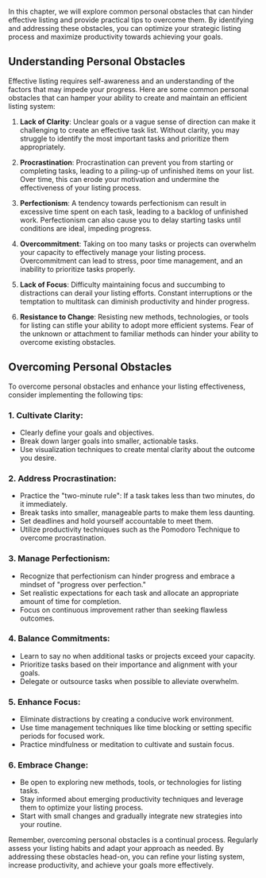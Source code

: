 
In this chapter, we will explore common personal obstacles that can hinder effective listing and provide practical tips to overcome them. By identifying and addressing these obstacles, you can optimize your strategic listing process and maximize productivity towards achieving your goals.

**Understanding Personal Obstacles**
------------------------------------

Effective listing requires self-awareness and an understanding of the factors that may impede your progress. Here are some common personal obstacles that can hamper your ability to create and maintain an efficient listing system:

1. **Lack of Clarity**: Unclear goals or a vague sense of direction can make it challenging to create an effective task list. Without clarity, you may struggle to identify the most important tasks and prioritize them appropriately.

2. **Procrastination**: Procrastination can prevent you from starting or completing tasks, leading to a piling-up of unfinished items on your list. Over time, this can erode your motivation and undermine the effectiveness of your listing process.

3. **Perfectionism**: A tendency towards perfectionism can result in excessive time spent on each task, leading to a backlog of unfinished work. Perfectionism can also cause you to delay starting tasks until conditions are ideal, impeding progress.

4. **Overcommitment**: Taking on too many tasks or projects can overwhelm your capacity to effectively manage your listing process. Overcommitment can lead to stress, poor time management, and an inability to prioritize tasks properly.

5. **Lack of Focus**: Difficulty maintaining focus and succumbing to distractions can derail your listing efforts. Constant interruptions or the temptation to multitask can diminish productivity and hinder progress.

6. **Resistance to Change**: Resisting new methods, technologies, or tools for listing can stifle your ability to adopt more efficient systems. Fear of the unknown or attachment to familiar methods can hinder your ability to overcome existing obstacles.

**Overcoming Personal Obstacles**
---------------------------------

To overcome personal obstacles and enhance your listing effectiveness, consider implementing the following tips:

### 1. **Cultivate Clarity:**

* Clearly define your goals and objectives.
* Break down larger goals into smaller, actionable tasks.
* Use visualization techniques to create mental clarity about the outcome you desire.

### 2. **Address Procrastination:**

* Practice the "two-minute rule": If a task takes less than two minutes, do it immediately.
* Break tasks into smaller, manageable parts to make them less daunting.
* Set deadlines and hold yourself accountable to meet them.
* Utilize productivity techniques such as the Pomodoro Technique to overcome procrastination.

### 3. **Manage Perfectionism:**

* Recognize that perfectionism can hinder progress and embrace a mindset of "progress over perfection."
* Set realistic expectations for each task and allocate an appropriate amount of time for completion.
* Focus on continuous improvement rather than seeking flawless outcomes.

### 4. **Balance Commitments:**

* Learn to say no when additional tasks or projects exceed your capacity.
* Prioritize tasks based on their importance and alignment with your goals.
* Delegate or outsource tasks when possible to alleviate overwhelm.

### 5. **Enhance Focus:**

* Eliminate distractions by creating a conducive work environment.
* Use time management techniques like time blocking or setting specific periods for focused work.
* Practice mindfulness or meditation to cultivate and sustain focus.

### 6. **Embrace Change:**

* Be open to exploring new methods, tools, or technologies for listing tasks.
* Stay informed about emerging productivity techniques and leverage them to optimize your listing process.
* Start with small changes and gradually integrate new strategies into your routine.

Remember, overcoming personal obstacles is a continual process. Regularly assess your listing habits and adapt your approach as needed. By addressing these obstacles head-on, you can refine your listing system, increase productivity, and achieve your goals more effectively.
